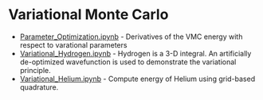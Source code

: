 

# Variational Monte Carlo

* [Parameter_Optimization.ipynb](Parameter_Optimization.ipynb) - Derivatives of the VMC energy with respect to varational parameters
* [Variational_Hydrogen.ipynb](Variational_Hydrogen.ipynb) - Hydrogen is a 3-D integral.  An artificially de-optimized wavefunction is used to demonstrate the variational principle.
* [Variational_Helium.ipynb](Variational_Helium.ipynb) - Compute energy of Helium using grid-based quadrature.
